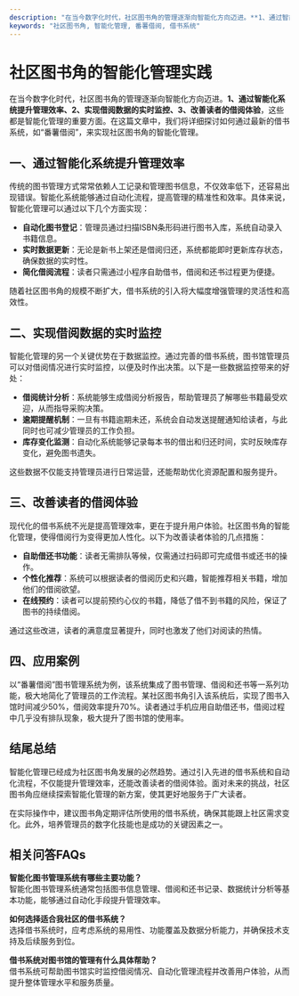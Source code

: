 ```yaml
---
description: "在当今数字化时代，社区图书角的管理逐渐向智能化方向迈进。**1、通过智能化系统提升管理效率、2、实现借阅数据的实时监控、3、改善读者的借阅体验**，这些都是智能化管理的重要方面。在这篇文章中，我们将详细探讨如何通过最新的借书系统，如“番薯借阅”，来实现社区图书角的智能化管理。"
keywords: "社区图书角, 智能化管理, 番薯借阅, 借书系统"
---
```

# 社区图书角的智能化管理实践

在当今数字化时代，社区图书角的管理逐渐向智能化方向迈进。**1、通过智能化系统提升管理效率、2、实现借阅数据的实时监控、3、改善读者的借阅体验**，这些都是智能化管理的重要方面。在这篇文章中，我们将详细探讨如何通过最新的借书系统，如“番薯借阅”，来实现社区图书角的智能化管理。

## 一、通过智能化系统提升管理效率

传统的图书管理方式常常依赖人工记录和管理图书信息，不仅效率低下，还容易出现错误。智能化系统能够通过自动化流程，提高管理的精准性和效率。具体来说，智能化管理可以通过以下几个方面实现：

- **自动化图书登记**：管理员通过扫描ISBN条形码进行图书入库，系统自动录入书籍信息。
- **实时数据更新**：无论是新书上架还是借阅归还，系统都能即时更新库存状态，确保数据的实时性。
- **简化借阅流程**：读者只需通过小程序自助借书，借阅和还书过程更为便捷。

随着社区图书角的规模不断扩大，借书系统的引入将大幅度增强管理的灵活性和高效性。

## 二、实现借阅数据的实时监控

智能化管理的另一个关键优势在于数据监控。通过完善的借书系统，图书馆管理员可以对借阅情况进行实时监控，以便及时作出决策。以下是一些数据监控带来的好处：

- **借阅统计分析**：系统能够生成借阅分析报告，帮助管理员了解哪些书籍最受欢迎，从而指导采购决策。
- **逾期提醒机制**：一旦有书籍逾期未还，系统会自动发送提醒通知给读者，与此同时也可减少管理员的工作负担。
- **库存变化监测**：自动化系统能够记录每本书的借出和归还时间，实时反映库存变化，避免图书遗失。

这些数据不仅能支持管理员进行日常运营，还能帮助优化资源配置和服务提升。

## 三、改善读者的借阅体验

现代化的借书系统不光是提高管理效率，更在于提升用户体验。社区图书角的智能化管理，使得借阅行为变得更加人性化。以下为改善读者体验的几点措施：

- **自助借还书功能**：读者无需排队等候，仅需通过扫码即可完成借书或还书的操作。
- **个性化推荐**：系统可以根据读者的借阅历史和兴趣，智能推荐相关书籍，增加他们的借阅欲望。
- **在线预约**：读者可以提前预约心仪的书籍，降低了借不到书籍的风险，保证了图书的持续借阅。

通过这些改进，读者的满意度显著提升，同时也激发了他们对阅读的热情。

## 四、应用案例

以“番薯借阅”图书管理系统为例，该系统集成了图书管理、借阅和还书等一系列功能，极大地简化了管理员的工作流程。某社区图书角引入该系统后，实现了图书入馆时间减少50%，借阅效率提升70%。读者通过手机应用自助借还书，借阅过程中几乎没有排队现象，极大提升了图书馆的使用率。

## 结尾总结

智能化管理已经成为社区图书角发展的必然趋势。通过引入先进的借书系统和自动化流程，不仅能提升管理效率，还能改善读者的借阅体验。面对未来的挑战，社区图书角应继续探索智能化管理的新方案，使其更好地服务于广大读者。

在实际操作中，建议图书角定期评估所使用的借书系统，确保其能跟上社区需求变化。此外，培养管理员的数字化技能也是成功的关键因素之一。

## 相关问答FAQs

**智能化图书管理系统有哪些主要功能？**  
智能化图书管理系统通常包括图书信息管理、借阅和还书记录、数据统计分析等基本功能，能够通过自动化手段提升管理效率。

**如何选择适合我社区的借书系统？**  
选择借书系统时，应考虑系统的易用性、功能覆盖及数据分析能力，并确保技术支持及后续服务到位。

**借书系统对图书馆的管理有什么具体帮助？**  
借书系统可帮助图书馆实时监控借阅情况、自动化管理流程并改善用户体验，从而提升整体管理水平和服务质量。
